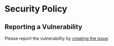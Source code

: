 # Security Policy

## Reporting a Vulnerability

Please report the vulnerability by [creating the issue](https://github.com/Hongbo-Miao/hongbomiao.com/issues/new).
